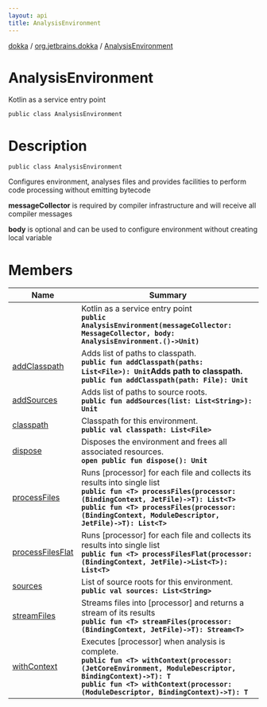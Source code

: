 ```yaml
---
layout: api
title: AnalysisEnvironment
---
```

[dokka](../../index.html) / [org.jetbrains.dokka](../index.html) / [AnalysisEnvironment](index.html)


# AnalysisEnvironment

Kotlin as a service entry point

```
public class AnalysisEnvironment
```

# Description

```
public class AnalysisEnvironment
```
Configures environment, analyses files and provides facilities to perform code processing without emitting bytecode

**messageCollector**
is required by compiler infrastructure and will receive all compiler messages

**body**
is optional and can be used to configure environment without creating local variable


# Members

| Name | Summary |
|------|---------|
|[<init>](_init_.html)|Kotlin as a service entry point<br/>**`public AnalysisEnvironment(messageCollector: MessageCollector, body: AnalysisEnvironment.()->Unit)`**|
|[addClasspath](addClasspath.html)|Adds list of paths to classpath.<br/>**`public fun addClasspath(paths: List<File>): Unit`**Adds path to classpath.<br/>**`public fun addClasspath(path: File): Unit`**|
|[addSources](addSources.html)|Adds list of paths to source roots.<br/>**`public fun addSources(list: List<String>): Unit`**|
|[classpath](classpath/index.html)|Classpath for this environment.<br/>**`public val classpath: List<File>`**|
|[dispose](dispose.html)|Disposes the environment and frees all associated resources.<br/>**`open public fun dispose(): Unit`**|
|[processFiles](processFiles.html)|Runs [processor] for each file and collects its results into single list<br/>**`public fun <T> processFiles(processor: (BindingContext, JetFile)->T): List<T>`**<br/>**`public fun <T> processFiles(processor: (BindingContext, ModuleDescriptor, JetFile)->T): List<T>`**|
|[processFilesFlat](processFilesFlat.html)|Runs [processor] for each file and collects its results into single list<br/>**`public fun <T> processFilesFlat(processor: (BindingContext, JetFile)->List<T>): List<T>`**|
|[sources](sources/index.html)|List of source roots for this environment.<br/>**`public val sources: List<String>`**|
|[streamFiles](streamFiles.html)|Streams files into [processor] and returns a stream of its results<br/>**`public fun <T> streamFiles(processor: (BindingContext, JetFile)->T): Stream<T>`**|
|[withContext](withContext.html)|Executes [processor] when analysis is complete.<br/>**`public fun <T> withContext(processor: (JetCoreEnvironment, ModuleDescriptor, BindingContext)->T): T`**<br/>**`public fun <T> withContext(processor: (ModuleDescriptor, BindingContext)->T): T`**|
